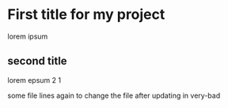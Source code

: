 # First title for my project
lorem ipsum 

## second title
lorem epsum 2 1

some file lines again to change the file after updating in very-bad

